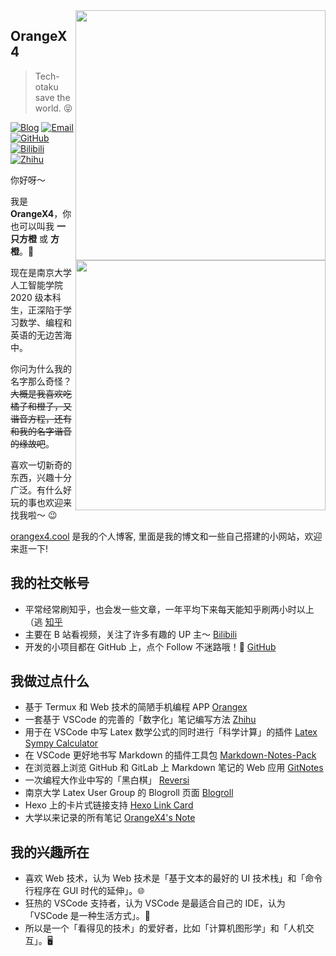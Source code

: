﻿<a href="#">
<img align="right" src='https://github-readme-stats.vercel.app/api?username=OrangeX4&show_icons=true' width="400px" />
</a>

## OrangeX4


> Tech-otaku save the world. 😝

[![Blog](https://img.shields.io/badge/-https://orangex4.cool-0e83cd?style=flat-square&logo=Blogger&logoColor=fff)](https://orangex4.cool)
[![Email](https://img.shields.io/badge/-318483724@qq.com-911318?style=flat-square&logo=Mail.RU&logoColor=white&labelColor=c14438)](mailto:318483724_at_qq.com)
[![GitHub](https://img.shields.io/badge/dynamic/json?logo=github&label=GitHub+Followers&labelColor=282c34&style=flat-square&color=181717&query=%24.data.totalSubs&url=https%3A%2F%2Fapi.spencerwoo.com%2Fsubstats%2F%3Fsource%3Dgithub%26queryKey%3DOrangeX4&longCache=true)](https://github.com/OrangeX4)
[![Bilibili](https://img.shields.io/badge/dynamic/json?logo=data%3Aimage%2Fpng%3Bbase64%2CiVBORw0KGgoAAAANSUhEUgAAAGAAAABgCAYAAADimHc4AAAD7ElEQVR4nO2dW9WrMBCFK6ESkFAJSKiESqgEHCABCZWAhEpAAhL2ecik5dDc%2FpXLBDLfWnlqy0xmJ5BMQnq5CIIgCIIgCIIgCIIgCEIBAHQAemYfrgCunD6wAKAHsEKxALgx+bCQD8%2FS9tmgVqeDr1lLigDgZvDhXso+K9TyTBQRwRJ8AHjntl0Flh5QRAQK%2FmKxPeayWx2OXpBNBKiHvi34b7T2MC4pAvW6twR%2FRwkRKPizBN8CgEcuESj4Lwm+BwBjahEk+H8EwJRKhOaCDzW8e1JLfkUUH1NgmR3XmHffHR1l+72BSs8d7w8U+JDAnZERQMcV+CtUi7dNqFqibB4J7vtrq7xKCuAasbTMXCL4T+5aVk6+2xHUrWdhruAR6HIJcOeu2UHI8zyAe2ytWfEdWz9PVvQ8YAmIQ5dDAB9LFsMVAv8oMO2zAGrC5WNIarRiAuKR9jYEd9pY08aa6uUzIHGRdkgKd8pY0yc1WjEBAqypDYoAG0QAZkQAZkQAZkQAZk4vANQenjsSzS3I%2FwcSbXU5jQBUkRtdf4Rar90v8kSv3+I3ffCCSpk8I%2Fw+lgDkdI%2Fv2rEp2CaiWm1AsDQLlDAD+dlFXLMeAaCSeLZdaSFE5VUQNot38cKuEeBgAsSuG0flVZBmEanbXfNQAsS0fgBYIn2fIu3%2FBBMHEyBmDXlFfA8IzeHb+Ems4WAChKykrVA9ZfsQTL57jXzRg4A5wC%2FA8N4ADiZAZwm2XjW75Qh2KOTfA0p4kygPw28OJcCVgn3nDnYo2EwEYRgGH0qAMyICMCMCMCMCMCMCMCMCMCMCfP3qwHDOQ4AAUekTk8FaBRihJnZdYbvtCGC7LvmkM63GjVDINPFrQgCq5ETXfmMzI90FXzPvfqt7x4rEu%2FZaEcCUxFvgz2zO+BUn6UkoaEEAsptiMSX5e8FoRYCN7cVgb4Vq7U%2FH50Pq4JNP7Qiw8UFnJwcK+tXy+Wj6PLEvPgHSHv5UgwA1IQIwwyFAyLJin9RoxYgAzAQIkPwNmf26busC+OIx5TDqo5nDT+F%2FSS%2F9CYzwb+No49zNy2evkYv0LywGGAXUvp6eSneycqOic0w20k7CNgKE7jJunSGLACTCxF27ylmQc98T5MQUH49swd+I0HPXslLKnT0N+wnkrTKi9JZL%2FL9i1SorMmdeQ4TQQ7OFMxIMzGD45w8nUL1im7efENZLJpgPSw0pfz0cdt4U3230Td%2FTvx2R6d2FrHhEWLkq5PELOMsRPHCPnAZGv1xJteL7jbJiaW3sB2nDvPC%2FosSYvjRQz4cJ6n7KO3rYQL7M+L6nVtfDVRAEQRAEQRAEQRAEIZ5%2FSAXmdfXaoQsAAAAASUVORK5CYII%3D&label=Bilibili+Fans&labelColor=FE7398&color=FE93a8&query=%24.data.totalSubs&url=https%3A%2F%2Fapi.spencerwoo.com%2Fsubstats%2F%3Fsource%3Dbilibili%26queryKey%3D15329464&longCache=true&style=flat-square)](https://space.bilibili.com/15329464)
[![Zhihu](https://img.shields.io/badge/dynamic/json?label=%E7%9F%A5%E4%B9%8E%E5%85%B3%E6%B3%A8&labelColor=0084ff&color=0099ff&query=%24.data.totalSubs&url=https%3A%2F%2Fapi.spencerwoo.com%2Fsubstats%2F%3Fsource%3Dzhihu%26queryKey%3Dxia-chong-yu-bing-34-67&longCache=true&style=flat-square)](https://www.zhihu.com/people/xia-chong-yu-bing-34-67)

<a href="#">
<img align="right" src='https://github-readme-stats.vercel.app/api/top-langs/?username=OrangeX4&layout=compact&hide=html,java' width="400px" />
</a>

你好呀～

我是 **OrangeX4**，你也可以叫我 **一只方橙** 或 **方橙**。🍊

现在是南京大学人工智能学院 2020 级本科生，正深陷于学习数学、编程和英语的无边苦海中。

你问为什么我的名字那么奇怪？ ~~大概是我喜欢吃橘子和橙子，又谐音方程，还有和我的名字谐音的缘故吧~~。

喜欢一切新奇的东西，兴趣十分广泛。有什么好玩的事也欢迎来找我啦～ 😉

[orangex4.cool](https://orangex4.cool) 是我的个人博客, 里面是我的博文和一些自己搭建的小网站，欢迎来逛一下!

## 我的社交帐号

- 平常经常刷知乎，也会发一些文章，一年平均下来每天能知乎刷两小时以上（逃 [知乎](https://www.zhihu.com/people/xia-chong-yu-bing-34-67)
- 主要在 B 站看视频，关注了许多有趣的 UP 主～ [Bilibili](https://space.bilibili.com/15329464)
- 开发的小项目都在 GitHub 上，点个 Follow 不迷路哦！👀 [GitHub](https://github.com/OrangeX4)

## 我做过点什么

- 基于 Termux 和 Web 技术的简陋手机编程 APP [Orangex](https://github.com/OrangeX4/Orangex-Mobile)
- 一套基于 VSCode 的完善的「数字化」笔记编写方法 [Zhihu](https://zhuanlan.zhihu.com/p/366596949)
- 用于在 VSCode 中写 Latex 数学公式的同时进行「科学计算」的插件 [Latex Sympy Calculator](https://github.com/OrangeX4/Latex-Sympy-Calculator)
- 在 VSCode 更好地书写 Markdown 的插件工具包 [Markdown-Notes-Pack](https://marketplace.visualstudio.com/items?itemName=OrangeX4.markdown-notes-pack)
- 在浏览器上浏览 GitHub 和 GitLab 上 Markdown 笔记的 Web 应用 [GitNotes](https://github.com/OrangeX4/GitNotes)
- 一次编程大作业中写的「黑白棋」 [Reversi](http://1.15.246.22/)
- 南京大学 Latex User Group 的 Blogroll 页面 [Blogroll](https://blogroll.njulug.org/)
- Hexo 上的卡片式链接支持 [Hexo Link Card](https://github.com/OrangeX4/hexo-link-card)
- 大学以来记录的所有笔记 [OrangeX4's Note](https://notes.orangex4.cool/?git=gitlab)

## 我的兴趣所在

- 喜欢 Web 技术，认为 Web 技术是「基于文本的最好的 UI 技术栈」和「命令行程序在 GUI 时代的延伸」。🌐
- 狂热的 VSCode 支持者，认为 VSCode 是最适合自己的 IDE，认为「VSCode 是一种生活方式」。📝
- 所以是一个「看得见的技术」的爱好者，比如「计算机图形学」和「人机交互」。🖥️
